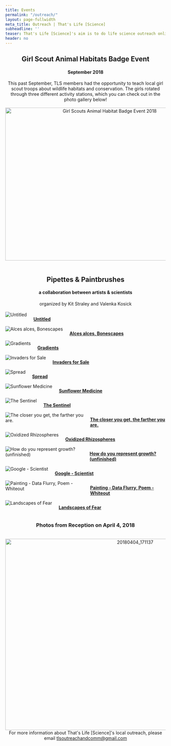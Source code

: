 ```yaml
---
title: Events
permalink: "/outreach/"
layout: page-fullwidth
meta_title: Outreach | That's Life [Science]
subheadline: ''
teaser: That's Life [Science]'s aim is to do life science outreach online and in our local community. Check out our latest outreach events below!
header: no
---
```


<center><h2>Girl Scout Animal Habitats Badge Event</h2></center>  
<center><h4>September 2018</h4></center>
<center>This past September, TLS members had the opportunity to teach local girl scout troops about wildlife habitats and conservation. The girls rotated through three different activity stations, which you can check out in the photo gallery below!</center><br>

<center><a data-flickr-embed="true"  href="https://www.flickr.com/photos/139839751@N06/albums/72157707615687854" title="Girl Scouts Animal Habitat Badge Event 2018"><img src="https://farm8.staticflickr.com/7915/33220518458_1a614977d5_o.jpg" width="640" height="480" alt="Girl Scouts Animal Habitat Badge Event 2018"></a><script async src="//embedr.flickr.com/assets/client-code.js" charset="utf-8"></script></center>
<br>
<center><h2>Pipettes & Paintbrushes</h2></center>  
<center><h4>a collaboration between artists & scientists</h4></center>  
<center>organized by Kit Straley and Valenka Kosick</center><br>

<div class="row row-centered">
        <div class="large-3 columns">
        <img src="{{ site.urlimg }}hambrecht-01.jpg" alt="Untitled">
        <p><a href = "{{ site.url }}/outreach/hambrecht"><b>Untitled</b></a></p></div>
        <div class="large-3 columns">
        <img src="{{ site.urlimg }}fahey-01.jpg" alt="Alces alces, Bonescapes">
        <p><a href = "{{ site.url }}/outreach/fahey"><b>Alces alces, Bonescapes</b></a></p></div>
        <div class="large-3 columns">
        <img src="{{ site.urlimg }}cousins-01.jpg" alt="Gradients">
        <p><a href = "{{ site.url }}/outreach/cousins"><b>Gradients</b></a></p></div>
        <div class="large-3 columns">
        <img src="{{ site.urlimg }}capaldo-01.jpg" alt="Invaders for Sale">
        <p><a href = "{{ site.url }}/outreach/capaldo"><b>Invaders for Sale</b></a></p></div>
</div>
<div class="row row-centered">
        <div class="large-3 columns">
        <img src="{{ site.urlimg }}gallagher-01.jpg" alt="Spread">
        <p><a href = "{{ site.url }}/outreach/gallagher"><b>Spread</b></a></p>
        </div>
        <div class="large-3 columns">
        <img src="{{ site.urlimg }}ashesimmer-01.jpg" alt="Sunflower Medicine">  
        <p><a href = "{{ site.url }}/outreach/ashesimmer"><b>Sunflower Medicine</b></a></p>
        </div>
        <div class="large-3 columns">
        <img src="{{ site.urlimg }}bell-01.jpg" alt="The Sentinel">
        <p><a href = "{{ site.url }}/outreach/bell"><b>The Sentinel</b></a></p>
        </div>
        <div class="large-3 columns">
        <img src="{{ site.urlimg }}narcisse-01.jpg" alt="The closer you get, the farther you are.">
        <p><a href = "{{ site.url }}/outreach/narcisse"><b>The closer you get, the farther you are.</b></a></p>
        </div>
</div>
<div class="row row-centered">
        <div class="large-3 columns">
        <img src="{{ site.urlimg }}bishop-01.jpg" alt="Oxidized Rhizospheres">
        <p><a href = "{{ site.url }}/outreach/bishop"><b>Oxidized Rhizospheres</b></a></p>
        </div>
        <div class="large-3 columns">
        <img src="{{ site.urlimg }}francis-01-01.jpg" alt="How do you represent growth? (unfinished)">
        <p><a href = "{{ site.url }}/outreach/francis"><b>How do you represent growth? (unfinished)</b></a></p></div>
        <div class="large-3 columns">
        <img src="{{ site.urlimg }}khanna-01.jpg" alt="Google - Scientist">
        <p><a href = "{{ site.url }}/outreach/khanna"><b>Google - Scientist</b></a></p>
        </div>
        <div class="large-3 columns">
        <img src="{{ site.urlimg }}chen-01.jpg" alt="Painting - Data Flurry, Poem - Whiteout">
        <p><a href = "{{ site.url }}/outreach/chen"><b>Painting - Data Flurry, Poem - Whiteout</b></a></p>
        </div>
</div>
<div class="row row-centered">
        <div class="large-3 columns end">
        <img src="{{ site.urlimg }}bonnanzio-01.jpg" alt="Landscapes of Fear">
        <p><a href = "{{ site.url }}/outreach/bonnanzio"><b>Landscapes of Fear</b></a></p>
        </div>
</div>

<center><h3>Photos from Reception on April 4, 2018</h3></center><br>

<center><a data-flickr-embed="true" data-context="true"  href="https://www.flickr.com/photos/139839751@N06/41563429282/in/album-72157666012352517/" title="20180404_171137"><img src="https://farm1.staticflickr.com/911/41563429282_91e20d9c80_c.jpg" width="800" height="600" alt="20180404_171137"></a><script async src="//embedr.flickr.com/assets/client-code.js" charset="utf-8"></script></center>


<center>For more information about That's Life [Science]'s local outreach, please email <a href="mailto:tlsoutreachandcomm@gmail.com">tlsoutreachandcomm@gmail.com</a></center>
